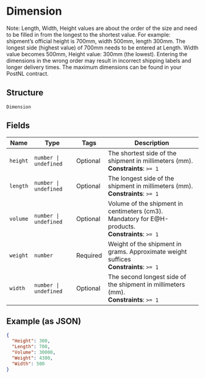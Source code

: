 
# Dimension

Note: Length, Width, Height values are about the order of the size and need to be filled in from the longest to the shortest value. For example: shipment’s official height is 700mm, width 500mm, length 300mm. The longest side (highest value) of 700mm needs to be entered at Length. Width value becomes 500mm, Height value: 300mm (the lowest). Entering the dimensions in the wrong order may result in incorrect shipping labels and longer delivery times. The maximum dimensions can be found in your PostNL contract.

## Structure

`Dimension`

## Fields

| Name | Type | Tags | Description |
|  --- | --- | --- | --- |
| `height` | `number \| undefined` | Optional | The shortest side of the shipment in millimeters (mm).<br>**Constraints**: `>= 1` |
| `length` | `number \| undefined` | Optional | The longest side of the shipment in millimeters (mm).<br>**Constraints**: `>= 1` |
| `volume` | `number \| undefined` | Optional | Volume of the shipment in centimeters (cm3). Mandatory for E@H-products.<br>**Constraints**: `>= 1` |
| `weight` | `number` | Required | Weight of the shipment in grams. Approximate weight suffices<br>**Constraints**: `>= 1` |
| `width` | `number \| undefined` | Optional | The second longest side of the shipment in millimeters (mm).<br>**Constraints**: `>= 1` |

## Example (as JSON)

```json
{
  "Height": 300,
  "Length": 700,
  "Volume": 30000,
  "Weight": 4300,
  "Width": 500
}
```

